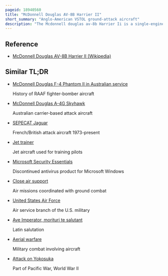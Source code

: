 ```yaml
---
pageid: 18940560
title: "McDonnell Douglas AV-8B Harrier II"
short_summary: "Anglo-American VSTOL ground-attack aircraft"
description: "The Mcdonnell douglas av-8b Harrier Ii is a single-engine Ground Attack Aircraft that constitutes the second Generation of the harrier Family capable of vertical or short Takeoff and Landing. The Aircraft is primarily used on light Attack or multi-role Missions ranging from close air Support of Ground Troops to armed Reconnaissance Missions. The Av-8B is used by the United States Marine Corps, the spanish Navy, and the italian Navy. A Variant of the av-8b the british Aerospace Harrier Ii was developed for the british military while another Av-8B is a dedicated Two-Seat Trainer."
---
```


## Reference

- [McDonnell Douglas AV-8B Harrier II (Wikipedia)](https://en.wikipedia.org/?curid=18940560)

## Similar TL;DR

- [McDonnell Douglas F-4 Phantom II in Australian service](/tldr/en/mcdonnell-douglas-f-4-phantom-ii-in-australian-service)

  History of RAAF fighter-bomber aircraft

- [McDonnell Douglas A-4G Skyhawk](/tldr/en/mcdonnell-douglas-a-4g-skyhawk)

  Australian carrier-based attack aircraft

- [SEPECAT Jaguar](/tldr/en/sepecat-jaguar)

  French/British attack aircraft 1973-present

- [Jet trainer](/tldr/en/jet-trainer)

  Jet aircraft used for training pilots

- [Microsoft Security Essentials](/tldr/en/microsoft-security-essentials)

  Discontinued antivirus product for Microsoft Windows

- [Close air support](/tldr/en/close-air-support)

  Air missions coordinated with ground combat

- [United States Air Force](/tldr/en/united-states-air-force)

  Air service branch of the U.S. military

- [Ave Imperator, morituri te salutant](/tldr/en/ave-imperator-morituri-te-salutant)

  Latin salutation

- [Aerial warfare](/tldr/en/aerial-warfare)

  Military combat involving aircraft

- [Attack on Yokosuka](/tldr/en/attack-on-yokosuka)

  Part of Pacific War, World War II
